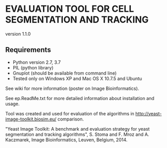 # EVALUATION TOOL FOR CELL SEGMENTATION AND TRACKING
version 1.1.0

## Requirements
- Python version 2.7, 3.7
- PIL (python library)
- Gnuplot (should be available from command line)
- Tested only on Windows XP and Mac OS X 10.7.5 and Ubuntu

See wiki for more information (poster on Image Bioinformatics).

See ep.ReadMe.txt for more detailed information about installation and usage.

Tool was created and used for evaluation of the algorithms in http://yeast-image-toolkit.biosim.eu/ comparison.

"Yeast Image Toolkit: A benchmark and evaluation strategy for yeast segmentation and tracking algorithms", S. Stoma and F. Mroz and A. Kaczmarek, Image Bioinformatics, Leuven, Belgium, 2014.
